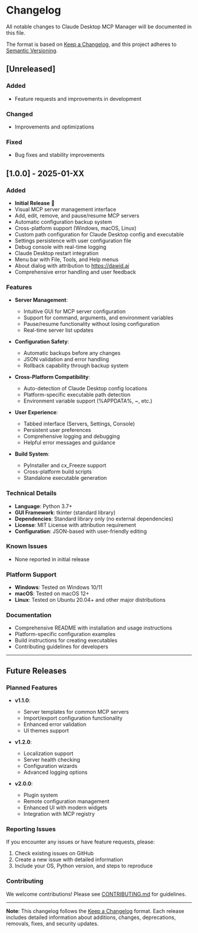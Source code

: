 # Changelog

All notable changes to Claude Desktop MCP Manager will be documented in this file.

The format is based on [Keep a Changelog](https://keepachangelog.com/en/1.0.0/),
and this project adheres to [Semantic Versioning](https://semver.org/spec/v2.0.0.html).

## [Unreleased]

### Added
- Feature requests and improvements in development

### Changed
- Improvements and optimizations

### Fixed
- Bug fixes and stability improvements

## [1.0.0] - 2025-01-XX

### Added
- **Initial Release** 🎉
- Visual MCP server management interface
- Add, edit, remove, and pause/resume MCP servers
- Automatic configuration backup system
- Cross-platform support (Windows, macOS, Linux)
- Custom path configuration for Claude Desktop config and executable
- Settings persistence with user configuration file
- Debug console with real-time logging
- Claude Desktop restart integration
- Menu bar with File, Tools, and Help menus
- About dialog with attribution to https://dawid.ai
- Comprehensive error handling and user feedback

### Features
- **Server Management**:
  - Intuitive GUI for MCP server configuration
  - Support for command, arguments, and environment variables
  - Pause/resume functionality without losing configuration
  - Real-time server list updates

- **Configuration Safety**:
  - Automatic backups before any changes
  - JSON validation and error handling
  - Rollback capability through backup system

- **Cross-Platform Compatibility**:
  - Auto-detection of Claude Desktop config locations
  - Platform-specific executable path detection
  - Environment variable support (%APPDATA%, ~, etc.)

- **User Experience**:
  - Tabbed interface (Servers, Settings, Console)
  - Persistent user preferences
  - Comprehensive logging and debugging
  - Helpful error messages and guidance

- **Build System**:
  - PyInstaller and cx_Freeze support
  - Cross-platform build scripts
  - Standalone executable generation

### Technical Details
- **Language**: Python 3.7+
- **GUI Framework**: tkinter (standard library)
- **Dependencies**: Standard library only (no external dependencies)
- **License**: MIT License with attribution requirement
- **Configuration**: JSON-based with user-friendly editing

### Known Issues
- None reported in initial release

### Platform Support
- **Windows**: Tested on Windows 10/11
- **macOS**: Tested on macOS 12+
- **Linux**: Tested on Ubuntu 20.04+ and other major distributions

### Documentation
- Comprehensive README with installation and usage instructions
- Platform-specific configuration examples
- Build instructions for creating executables
- Contributing guidelines for developers

---

## Future Releases

### Planned Features
- **v1.1.0**:
  - Server templates for common MCP servers
  - Import/export configuration functionality
  - Enhanced error validation
  - UI themes support

- **v1.2.0**:
  - Localization support
  - Server health checking
  - Configuration wizards
  - Advanced logging options

- **v2.0.0**:
  - Plugin system
  - Remote configuration management
  - Enhanced UI with modern widgets
  - Integration with MCP registry

### Reporting Issues
If you encounter any issues or have feature requests, please:
1. Check existing issues on GitHub
2. Create a new issue with detailed information
3. Include your OS, Python version, and steps to reproduce

### Contributing
We welcome contributions! Please see [CONTRIBUTING.md](CONTRIBUTING.md) for guidelines.

---

**Note**: This changelog follows the [Keep a Changelog](https://keepachangelog.com/) format. Each release includes detailed information about additions, changes, deprecations, removals, fixes, and security updates.